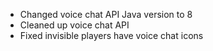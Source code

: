 - Changed voice chat API Java version to 8
- Cleaned up voice chat API
- Fixed invisible players have voice chat icons